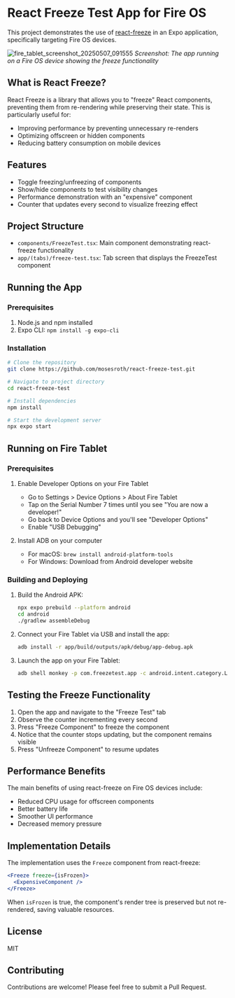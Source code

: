 # React Freeze Test App for Fire OS

This project demonstrates the use of [react-freeze](https://github.com/software-mansion/react-freeze) in an Expo application, specifically targeting Fire OS devices.

![fire_tablet_screenshot_20250507_091555](https://github.com/user-attachments/assets/71ce4e76-7a2d-4caa-b182-8c416f991243)
*Screenshot: The app running on a Fire OS device showing the freeze functionality*

## What is React Freeze?

React Freeze is a library that allows you to "freeze" React components, preventing them from re-rendering while preserving their state. This is particularly useful for:

- Improving performance by preventing unnecessary re-renders
- Optimizing offscreen or hidden components
- Reducing battery consumption on mobile devices

## Features

- Toggle freezing/unfreezing of components
- Show/hide components to test visibility changes
- Performance demonstration with an "expensive" component
- Counter that updates every second to visualize freezing effect

## Project Structure

- `components/FreezeTest.tsx`: Main component demonstrating react-freeze functionality
- `app/(tabs)/freeze-test.tsx`: Tab screen that displays the FreezeTest component

## Running the App

### Prerequisites

1. Node.js and npm installed
2. Expo CLI: `npm install -g expo-cli`

### Installation

```bash
# Clone the repository
git clone https://github.com/mosesroth/react-freeze-test.git

# Navigate to project directory
cd react-freeze-test

# Install dependencies
npm install

# Start the development server
npx expo start
```

## Running on Fire Tablet

### Prerequisites

1. Enable Developer Options on your Fire Tablet
   - Go to Settings > Device Options > About Fire Tablet
   - Tap on the Serial Number 7 times until you see "You are now a developer!"
   - Go back to Device Options and you'll see "Developer Options"
   - Enable "USB Debugging"

2. Install ADB on your computer
   - For macOS: `brew install android-platform-tools`
   - For Windows: Download from Android developer website

### Building and Deploying

1. Build the Android APK:
   ```bash
   npx expo prebuild --platform android
   cd android
   ./gradlew assembleDebug
   ```

2. Connect your Fire Tablet via USB and install the app:
   ```bash
   adb install -r app/build/outputs/apk/debug/app-debug.apk
   ```

3. Launch the app on your Fire Tablet:
   ```bash
   adb shell monkey -p com.freezetest.app -c android.intent.category.LAUNCHER 1
   ```

## Testing the Freeze Functionality

1. Open the app and navigate to the "Freeze Test" tab
2. Observe the counter incrementing every second
3. Press "Freeze Component" to freeze the component
4. Notice that the counter stops updating, but the component remains visible
5. Press "Unfreeze Component" to resume updates

## Performance Benefits

The main benefits of using react-freeze on Fire OS devices include:

- Reduced CPU usage for offscreen components
- Better battery life
- Smoother UI performance
- Decreased memory pressure

## Implementation Details

The implementation uses the `Freeze` component from react-freeze:

```jsx
<Freeze freeze={isFrozen}>
  <ExpensiveComponent />
</Freeze>
```

When `isFrozen` is true, the component's render tree is preserved but not re-rendered, saving valuable resources.

## License

MIT

## Contributing

Contributions are welcome! Please feel free to submit a Pull Request.
